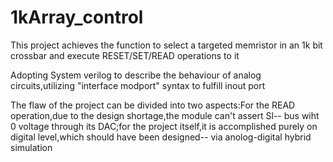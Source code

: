 # 1kArray_control
This project achieves the function to select a targeted memristor in an 1k bit crossbar and execute RESET/SET/READ operations to it

Adopting System verilog to describe the behaviour of analog circuits,utilizing "interface modport" syntax to fulfill inout port

The flaw of the project can be divided into two aspects:For the READ operation,due to the design shortage,the module can't assert Sl-- 
bus wiht 0 voltage through its DAC;for the project itself,it is accomplished purely on digital level,which should have been designed--
via anolog-digital hybrid simulation
